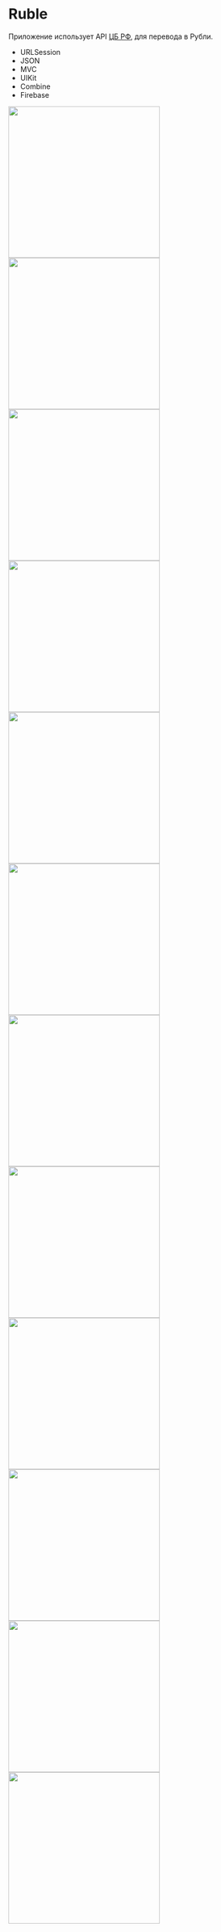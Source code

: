 # Ruble

Приложение использует API [ЦБ РФ](https://www.cbr-xml-daily.ru), для перевода в Рубли.

- URLSession
- JSON
- MVC
- UIKit
- Combine
- Firebase

<img src="https://user-images.githubusercontent.com/81886542/148717354-ec41fff8-7914-401c-90fe-6c18c79882c1.png" width="300" />

<img src="https://user-images.githubusercontent.com/81886542/151224221-64873c74-f6b2-472f-8c89-a8f4f34986e1.png" width="300" />

<img src="https://user-images.githubusercontent.com/81886542/151224201-3e4cb487-a140-4735-b105-aa9bfc8dedf8.png" width="300" />

<img src="https://user-images.githubusercontent.com/81886542/151224186-aabc79cf-ba97-45ea-84cd-5b923ce36264.png" width="300" />

<img src="https://user-images.githubusercontent.com/81886542/148717354-ec41fff8-7914-401c-90fe-6c18c79882c1.png" width="300" />

<img src="https://user-images.githubusercontent.com/81886542/151224050-39365ca5-30bb-4650-b2f7-db899f0338b6.png" width="300" />

<img src="https://user-images.githubusercontent.com/81886542/151224055-8e09dbec-a761-48f0-aca8-1ee57c550122.png" width="300" />





<img src="https://user-images.githubusercontent.com/81886542/148717369-88e4e9dc-975e-4ec8-862a-f6e6547c9b21.png" width="300" />



<img src="https://user-images.githubusercontent.com/81886542/148717380-f12b0631-0867-46a8-9509-b335773a5be3.png" width="300" />


<img src="https://user-images.githubusercontent.com/81886542/148717425-15b283d3-d423-4b56-bdd0-175c45917a5a.png" width="300" />


<img src="https://user-images.githubusercontent.com/81886542/148726199-25e7e9e4-c4d0-45ea-92ee-b001935ff13e.png" width="300" />


<img src="https://user-images.githubusercontent.com/81886542/148955546-17a92b47-1bcb-4050-82b2-595e301ff559.png" width="300" />


